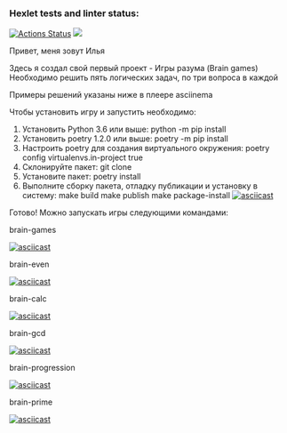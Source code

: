 ### Hexlet tests and linter status:
[![Actions Status](https://github.com/ilia-rassolov/python-project-49/workflows/hexlet-check/badge.svg)](https://github.com/ilia-rassolov/python-project-49/actions)
<a href="https://codeclimate.com/github/ilia-rassolov/python-project-49/maintainability"><img src="https://api.codeclimate.com/v1/badges/f315eb1f909eb7b075f2/maintainability" /></a>

Привет, меня зовут Илья

Здесь я создал свой первый проект - Игры разума (Brain games)
Необходимо решить пять логических задач, по три вопроса в каждой

Примеры решений указаны ниже в плеере asciinema

Чтобы установить игру и запустить необходимо:
1. Установить Python 3.6 или выше: 
python -m pip install
2. Установить poetry 1.2.0 или выше:
poetry -m pip install
3. Настроить poetry для создания виртуального окружения:
poetry config virtualenvs.in-project true
4. Склонируйте пакет:
git clone
5. Установите пакет:
poetry install
6. Выполните сборку пакета, отладку публикации и установку в систему:
make build
make publish
make package-install
[![asciicast](https://asciinema.org/a/ZzHIhGThu8wVnTeOA5JVkRism.svg)](https://asciinema.org/a/ZzHIhGThu8wVnTeOA5JVkRism)


Готово! Можно запускать игры следующими командами:

brain-games

[![asciicast](https://asciinema.org/a/iQ2hBOQ6BpJQTQ0omn8PGJsAC.svg)](https://asciinema.org/a/iQ2hBOQ6BpJQTQ0omn8PGJsAC)


brain-even

[![asciicast](https://asciinema.org/a/Qltn8cPLpfb2o9OehuShKsGbm.svg)](https://asciinema.org/a/Qltn8cPLpfb2o9OehuShKsGbm)


brain-calc

[![asciicast](https://asciinema.org/a/PBQIBYdG9osCseVqaMy6884Hw.svg)](https://asciinema.org/a/PBQIBYdG9osCseVqaMy6884Hw)


brain-gcd

[![asciicast](https://asciinema.org/a/RQGU14N3qpHawQ7JqwNVB7eXK.svg)](https://asciinema.org/a/RQGU14N3qpHawQ7JqwNVB7eXK)


brain-progression

[![asciicast](https://asciinema.org/a/564451.svg)](https://asciinema.org/a/564451)


brain-prime

[![asciicast](https://asciinema.org/a/TWI6GTq3JiwSVxBJ3R9C9Wcq5.svg)](https://asciinema.org/a/TWI6GTq3JiwSVxBJ3R9C9Wcq5)


